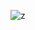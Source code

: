 ![z](https://user-images.githubusercontent.com/67068215/138458875-602254b5-73d9-4249-9de6-7e70084477cf.png)
